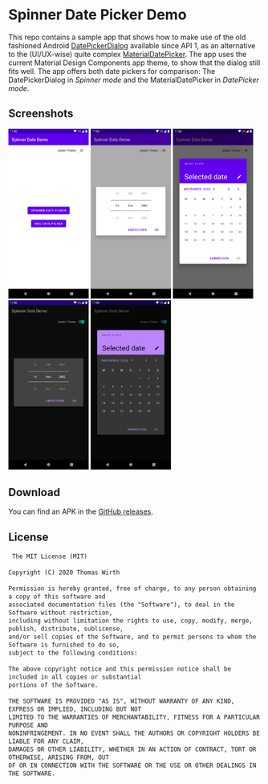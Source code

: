 # Spinner Date Picker Demo
This repo contains a sample app that shows how to make use of the old fashioned Android [DatePickerDialog](https://developer.android.com/reference/android/app/DatePickerDialog) available since API 1, as an alternative to the (UI/UX-wise) quite complex [MaterialDatePicker](https://material.io/components/date-pickers). The app uses the current Material Design Components app theme, to show that the dialog still fits well. The app offers both date pickers for comparison: The DatePickerDialog in *Spinner mode* and the MaterialDatePicker in *DatePicker mode*.

## Screenshots 
[<img src="https://raw.githubusercontent.com/G00fY2/SpinnerDatePicker/gh-pages/media/001.png" width=160>](https://raw.githubusercontent.com/G00fY2/SpinnerDatePicker/gh-pages/media/001.png)
[<img src="https://raw.githubusercontent.com/G00fY2/SpinnerDatePicker/gh-pages/media/002.png" width=160>](https://raw.githubusercontent.com/G00fY2/SpinnerDatePicker/gh-pages/media/002.png)
[<img src="https://raw.githubusercontent.com/G00fY2/SpinnerDatePicker/gh-pages/media/003.png" width=160>](https://raw.githubusercontent.com/G00fY2/SpinnerDatePicker/gh-pages/media/003.png)
[<img src="https://raw.githubusercontent.com/G00fY2/SpinnerDatePicker/gh-pages/media/004.png" width=160>](https://raw.githubusercontent.com/G00fY2/SpinnerDatePicker/gh-pages/media/004.png)
[<img src="https://raw.githubusercontent.com/G00fY2/SpinnerDatePicker/gh-pages/media/005.png" width=160>](https://raw.githubusercontent.com/G00fY2/SpinnerDatePicker/gh-pages/media/005.png)

## Download
You can find an APK in the [GitHub releases](https://github.com/G00fY2/SpinnerDatePicker/releases).

## License
     The MIT License (MIT)

    Copyright (C) 2020 Thomas Wirth

    Permission is hereby granted, free of charge, to any person obtaining a copy of this software and
    associated documentation files (the "Software"), to deal in the Software without restriction,
    including without limitation the rights to use, copy, modify, merge, publish, distribute, sublicense,
    and/or sell copies of the Software, and to permit persons to whom the Software is furnished to do so,
    subject to the following conditions:

    The above copyright notice and this permission notice shall be included in all copies or substantial
    portions of the Software.

    THE SOFTWARE IS PROVIDED "AS IS", WITHOUT WARRANTY OF ANY KIND, EXPRESS OR IMPLIED, INCLUDING BUT NOT
    LIMITED TO THE WARRANTIES OF MERCHANTABILITY, FITNESS FOR A PARTICULAR PURPOSE AND
    NONINFRINGEMENT. IN NO EVENT SHALL THE AUTHORS OR COPYRIGHT HOLDERS BE LIABLE FOR ANY CLAIM,
    DAMAGES OR OTHER LIABILITY, WHETHER IN AN ACTION OF CONTRACT, TORT OR OTHERWISE, ARISING FROM, OUT
    OF OR IN CONNECTION WITH THE SOFTWARE OR THE USE OR OTHER DEALINGS IN THE SOFTWARE.